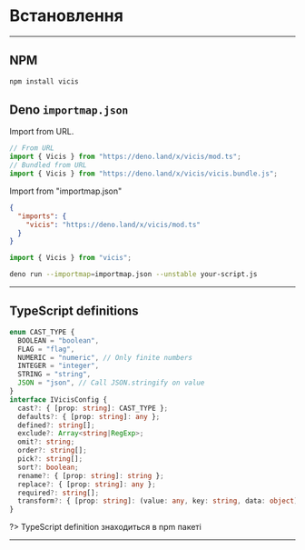 # Встановлення

---

## NPM

```bash
npm install vicis
```

## Deno `importmap.json`

Import from URL.

```typescript
// From URL
import { Vicis } from "https://deno.land/x/vicis/mod.ts";
// Bundled from URL
import { Vicis } from "https://deno.land/x/vicis/vicis.bundle.js";
```

Import from "importmap.json"

```json
{
  "imports": {
    "vicis": "https://deno.land/x/vicis/mod.ts"
  }
}
```

```typescript
import { Vicis } from "vicis";
```

```bash
deno run --importmap=importmap.json --unstable your-script.js
```

---

## TypeScript definitions

```typescript
enum CAST_TYPE {
  BOOLEAN = "boolean",
  FLAG = "flag",
  NUMERIC = "numeric", // Only finite numbers
  INTEGER = "integer",
  STRING = "string",
  JSON = "json", // Call JSON.stringify on value
}
interface IVicisConfig {
  cast?: { [prop: string]: CAST_TYPE };
  defaults?: { [prop: string]: any };
  defined?: string[];
  exclude?: Array<string|RegExp>;
  omit?: string;
  order?: string[];
  pick?: string[];
  sort?: boolean;
  rename?: { [prop: string]: string };
  replace?: { [prop: string]: any };
  required?: string[];
  transform?: { [prop: string]: (value: any, key: string, data: object) => any | Function };
}
```

?> TypeScript definition знаходиться в npm пакеті

---
